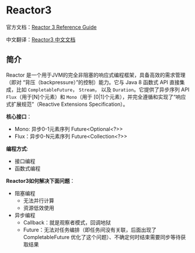 # Reactor3

官方文档：[Reactor 3 Reference Guide](https://projectreactor.io/docs/core/release/reference/)

中文翻译：[Reactor3 中文文档](https://www.cnblogs.com/crazymakercircle/p/14292098.html#autoid-h2-1-0-0)



## 简介

Reactor 是一个用于JVM的完全非阻塞的响应式编程框架，具备高效的需求管理（即对 “背压（backpressure）”的控制）能力。它与 Java 8 函数式 API 直接集成，比如 `CompletableFuture`， `Stream`， 以及 `Duration`。它提供了异步序列 API `Flux`（用于[N]个元素）和 `Mono`（用于 [0|1]个元素），并完全遵循和实现了“响应式扩展规范”（Reactive Extensions Specification）。

**核心接口**：

+ Mono: 异步0-1元素序列 Future<Optional<?>>
+ Flux：异步0-N元素序列 Future<Collection<?>>

**编程方式**:

+ 接口编程
+ 函数式编程

**Reactor3如何解决下面问题**：

+ 阻塞编程
  + 无法并行计算
  + 资源低效使用
+ 异步编程
  + Callback：就是观察者模式，回调地狱
  + Future：无法对任务编排（即任务间没有关联，后面出现了 CompletableFuture 优化了这个问题）、不确定何时结束需要同步等待获取结果

